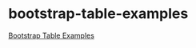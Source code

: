 bootstrap-table-examples
======================

[Bootstrap Table Examples](http://issues.wenzhixin.net.cn/bootstrap-table)
